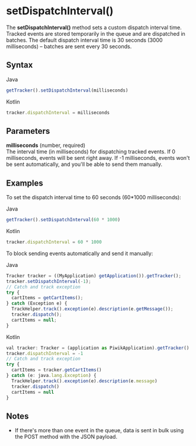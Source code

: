 # setDispatchInterval()

The **setDispatchInterval()** method sets a custom dispatch interval
time. Tracked events are stored temporarily in the queue and are
dispatched in batches. The default dispatch interval time is 30 seconds
(3000 milliseconds) – batches are sent every 30 seconds.

## Syntax

<div class="tabs">

<div class="group-tab">

Java

``` javascript
getTracker().setDispatchInterval(milliseconds)
```

</div>

<div class="group-tab">

Kotlin

``` javascript
tracker.dispatchInterval = milliseconds
```

</div>

</div>

## Parameters

**milliseconds** (number, required)  
The interval time (in milliseconds) for dispatching tracked events. If 0
milliseconds, events will be sent right away. If -1 milliseconds, events
won't be sent automatically, and you'll be able to send them manually.

## Examples

To set the dispatch interval time to 60 seconds (60\*1000 milliseconds):

<div class="tabs">

<div class="group-tab">

Java

``` javascript
getTracker().setDispatchInterval(60 * 1000)
```

</div>

<div class="group-tab">

Kotlin

``` javascript
tracker.dispatchInterval = 60 * 1000
```

</div>

</div>

To block sending events automatically and send it manually:

<div class="tabs">

<div class="group-tab">

Java

``` javascript
Tracker tracker = ((MyApplication) getApplication()).getTracker();
tracker.setDispatchInterval(-1);
// Catch and track exception
try {
  cartItems = getCartItems();
} catch (Exception e) {
  TrackHelper.track().exception(e).description(e.getMessage());
  tracker.dispatch();
  cartItems = null;
}
```

</div>

<div class="group-tab">

Kotlin

``` javascript
val tracker: Tracker = (application as PiwikApplication).getTracker()
tracker.dispatchInterval = -1
// Catch and track exception
try {
  cartItems = tracker.getCartItems()
} catch (e: java.lang.Exception) {
  TrackHelper.track().exception(e).description(e.message)
  tracker.dispatch()
  cartItems = null
}
```

</div>

</div>

## Notes

  - If there's more than one event in the queue, data is sent in bulk
    using the POST method with the JSON payload.
